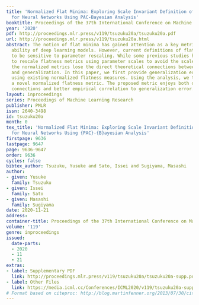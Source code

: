 ```yaml
---
title: 'Normalized Flat Minima: Exploring Scale Invariant Definition of Flat Minima
  for Neural Networks Using PAC-Bayesian Analysis'
booktitle: Proceedings of the 37th International Conference on Machine Learning
year: '2020'
pdf: http://proceedings.mlr.press/v119/tsuzuku20a/tsuzuku20a.pdf
url: http://proceedings.mlr.press/v119/tsuzuku20a.html
abstract: The notion of flat minima has gained attention as a key metric of the generalization
  ability of deep learning models. However, current definitions of flatness are known
  to be sensitive to parameter rescaling. While some previous studies have proposed
  to rescale flatness metrics using parameter scales to avoid the scale dependence,
  the normalized metrics lose the direct theoretical connections between flat minima
  and generalization. In this paper, we first provide generalization error bounds
  using existing normalized flatness measures. Using the analysis, we then propose
  a novel normalized flatness metric. The proposed metric enjoys both direct theoretical
  connections and better empirical correlation to generalization error.
layout: inproceedings
series: Proceedings of Machine Learning Research
publisher: PMLR
issn: 2640-3498
id: tsuzuku20a
month: 0
tex_title: 'Normalized Flat Minima: Exploring Scale Invariant Definition of Flat Minima
  for Neural Networks Using {PAC}-{B}ayesian Analysis'
firstpage: 9636
lastpage: 9647
page: 9636-9647
order: 9636
cycles: false
bibtex_author: Tsuzuku, Yusuke and Sato, Issei and Sugiyama, Masashi
author:
- given: Yusuke
  family: Tsuzuku
- given: Issei
  family: Sato
- given: Masashi
  family: Sugiyama
date: 2020-11-21
address: 
container-title: Proceedings of the 37th International Conference on Machine Learning
volume: '119'
genre: inproceedings
issued:
  date-parts:
  - 2020
  - 11
  - 21
extras:
- label: Supplementary PDF
  link: http://proceedings.mlr.press/v119/tsuzuku20a/tsuzuku20a-supp.pdf
- label: Other Files
  link: https://media.icml.cc/Conferences/ICML2020/v119/tsuzuku20a-supp.zip
# Format based on citeproc: http://blog.martinfenner.org/2013/07/30/citeproc-yaml-for-bibliographies/
---
```

